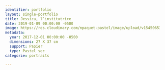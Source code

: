 ```yaml
---
identifier: portfolio
layout: single-portfolio
title: Jessica, l’institutrice
date: 2019-01-09 00:00:00 -0500
image: https://res.cloudinary.com/npaquet-pastel/image/upload/v1545065359/Version-2-2.jpg
metadata:
  year: 2017-12-01 00:00:00 -0500
  dimensions: 27 X 37 cm
  support: Papier
  type: Pastel sec
categorie: portraits

---
```

